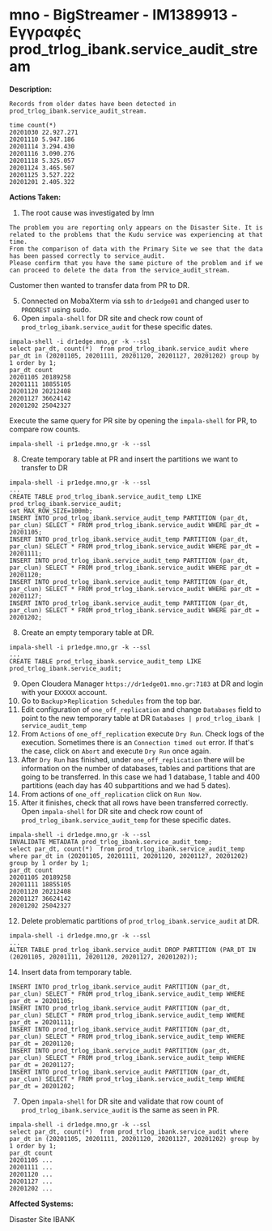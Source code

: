 # mno - BigStreamer - IM1389913 - Εγγραφές prod_trlog_ibank.service_audit_stream

<b>Description:</b>

```
Records from older dates have been detected in prod_trlog_ibank.service_audit_stream.

time count(*)
20201030 22.927.271
20201110 5.947.186
20201114 3.294.430
20201116 3.090.276
20201118 5.325.057
20201124 3.465.507
20201125 3.527.222
20201201 2.405.322
```

<b>Actions Taken:</b>

1. The root cause was investigated by lmn
```
The problem you are reporting only appears on the Disaster Site. It is related to the problems that the Kudu service was experiencing at that time.
From the comparison of data with the Primary Site we see that the data has been passed correctly to service_audit.
Please confirm that you have the same picture of the problem and if we can proceed to delete the data from the service_audit_stream.
```
Customer then wanted to transfer data from PR to DR.

5. Connected  on MobaXterm via ssh to `dr1edge01` and changed user to `PRODREST` using sudo.
7. Open `impala-shell` for DR site and check row count of `prod_trlog_ibank.service_audit`  for these specific dates.
```
impala-shell -i dr1edge.mno,gr -k --ssl
select par_dt, count(*)  from prod_trlog_ibank.service_audit where par_dt in (20201105, 20201111, 20201120, 20201127, 20201202) group by 1 order by 1;
par_dt count
20201105 20189258
20201111 18855105
20201120 20212408
20201127 36624142
20201202 25042327
```
Execute the same query for PR site by opening the `impala-shell` for PR, to compare row counts.
```
impala-shell -i pr1edge.mno,gr -k --ssl
```

8. Create temporary table at PR and insert the partitions we want to transfer to DR
```
impala-shell -i pr1edge.mno,gr -k --ssl
...
CREATE TABLE prod_trlog_ibank.service_audit_temp LIKE prod_trlog_ibank.service_audit;
set MAX_ROW_SIZE=100mb;
INSERT INTO prod_trlog_ibank.service_audit_temp PARTITION (par_dt, par_clun) SELECT * FROM prod_trlog_ibank.service_audit WHERE par_dt = 20201105;
INSERT INTO prod_trlog_ibank.service_audit_temp PARTITION (par_dt, par_clun) SELECT * FROM prod_trlog_ibank.service_audit WHERE par_dt = 20201111;
INSERT INTO prod_trlog_ibank.service_audit_temp PARTITION (par_dt, par_clun) SELECT * FROM prod_trlog_ibank.service_audit WHERE par_dt = 20201120;
INSERT INTO prod_trlog_ibank.service_audit_temp PARTITION (par_dt, par_clun) SELECT * FROM prod_trlog_ibank.service_audit WHERE par_dt = 20201127;
INSERT INTO prod_trlog_ibank.service_audit_temp PARTITION (par_dt, par_clun) SELECT * FROM prod_trlog_ibank.service_audit WHERE par_dt = 20201202;
```
8. Create an empty temporary table at DR.
```
impala-shell -i pr1edge.mno,gr -k --ssl
...
CREATE TABLE prod_trlog_ibank.service_audit_temp LIKE prod_trlog_ibank.service_audit;
```

9. Open Cloudera Manager `https://dr1edge01.mno.gr:7183` at DR and login with your `EXXXXX` account.
10. Go to `Backup`>`Replication Schedules` from the top bar.
11. Edit configuration of `one_off_replication` and change `Databases` field to point to the new temporary table at DR `Databases | prod_trlog_ibank | service_audit_temp `
10. From `Actions` of `one_off_replication` execute `Dry Run`. Check logs of the execution. Sometimes there is an `Connection timed out` error. If that's the case, click on `Abort` and execute `Dry Run` once again.
11. After `Dry Run` has finished, under `one_off_replication` there will be information on the number of databases, tables and partitions that are going to be transferred. In this case we had 1 database, 1 table and 400 partitions (each day has 40 subpartitions and we had 5 dates).
11. From actions of `one_off_replication` click on `Run Now`.
11. After it finishes, check that all rows have been transferred correctly. Open `impala-shell` for DR site and check row count of `prod_trlog_ibank.service_audit_temp`  for these specific dates.
```
impala-shell -i dr1edge.mno,gr -k --ssl
INVALIDATE METADATA prod_trlog_ibank.service_audit_temp;
select par_dt, count(*)  from prod_trlog_ibank.service_audit_temp where par_dt in (20201105, 20201111, 20201120, 20201127, 20201202) group by 1 order by 1;
par_dt count
20201105 20189258
20201111 18855105
20201120 20212408
20201127 36624142
20201202 25042327
```

12. Delete problematic partitions of `prod_trlog_ibank.service_audit` at DR.
```
impala-shell -i dr1edge.mno,gr -k --ssl
...
ALTER TABLE prod_trlog_ibank.service_audit DROP PARTITION (PAR_DT IN (20201105, 20201111, 20201120, 20201127, 20201202));
```

14. Insert data from temporary table.
```
INSERT INTO prod_trlog_ibank.service_audit PARTITION (par_dt, par_clun) SELECT * FROM prod_trlog_ibank.service_audit_temp WHERE par_dt = 20201105;
INSERT INTO prod_trlog_ibank.service_audit PARTITION (par_dt, par_clun) SELECT * FROM prod_trlog_ibank.service_audit_temp WHERE par_dt = 20201111;
INSERT INTO prod_trlog_ibank.service_audit PARTITION (par_dt, par_clun) SELECT * FROM prod_trlog_ibank.service_audit_temp WHERE par_dt = 20201120;
INSERT INTO prod_trlog_ibank.service_audit PARTITION (par_dt, par_clun) SELECT * FROM prod_trlog_ibank.service_audit_temp WHERE par_dt = 20201127;
INSERT INTO prod_trlog_ibank.service_audit PARTITION (par_dt, par_clun) SELECT * FROM prod_trlog_ibank.service_audit_temp WHERE par_dt = 20201202;
```

7. Open `impala-shell` for DR site and validate that row count of `prod_trlog_ibank.service_audit`  is the same as seen in PR.
```
impala-shell -i dr1edge.mno,gr -k --ssl
select par_dt, count(*)  from prod_trlog_ibank.service_audit where par_dt in (20201105, 20201111, 20201120, 20201127, 20201202) group by 1 order by 1;
par_dt count
20201105 ...
20201111 ...
20201120 ...
20201127 ...
20201202 ...
```

<b>Affected Systems:</b>

Disaster Site IBANK
